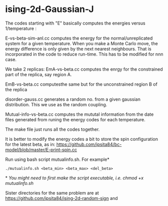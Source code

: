 ising-2d-Gaussian-J
===================
The codes starting with "E"  basically computes the energies versus 1/temperature : 

E-vs-beta-sim-anl.cc computes the energy for the normal/unreplicated system for a given temperature. When you make a Monte Carlo move, the energy difference is only given by the next nearest neighbours. That is incorporated in the code to reduce run-time. This has to be modified for nnn case.


We take 2 replicas: EmA-vs-beta.cc computes the enrgy for the constrained part of the replica, say region A. 

EmB-vs-beta.cc computesthe same but for the unconstrained region B of the replica

disorder-gauss.cc generates a random no. from a given gaussian distribution. This we use as the random coupling.

Mutual-info-vs-beta.cc computes the mututal information from the date files generated from runing the energy codes for each temperature.

The make file just runs all the codes together.

It is better to modify the energy codes a bit to store the spin configuration for the latest beta, as in: https://github.com/ipsita84/bc-model/blob/master/E-print-spin.cc


Run using bash script mutualinfo.sh. For example\*

`./mutualinfo.sh <beta_min> <beta_max> <del_beta> `

\* *You might need to first make the script executable, i.e. chmod +x mutualinfo.sh*

Sister directories for the same problem are at https://github.com/ipsita84/ising-2d-random-sign and

